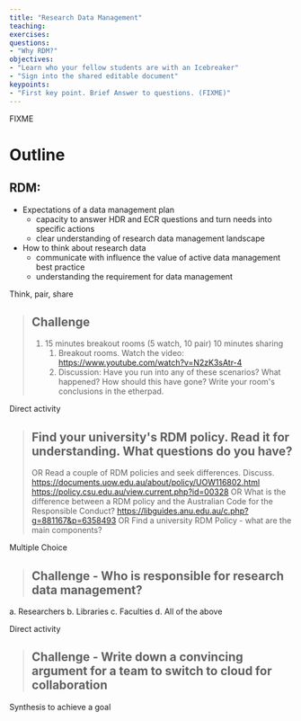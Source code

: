 ```yaml
---
title: "Research Data Management"
teaching:
exercises:
questions:
- "Why RDM?"
objectives:
- "Learn who your fellow students are with an Icebreaker"
- "Sign into the shared editable document"
keypoints:
- "First key point. Brief Answer to questions. (FIXME)"
---
```

FIXME


# Outline


## RDM:
 * Expectations of a data management plan
    * capacity to answer HDR and ECR questions and turn needs into specific actions
    * clear understanding of research data management landscape
 * How to think about research data
    * communicate with influence the value of active data management best practice
    * understanding the requirement for data management

Think, pair, share

> ## Challenge
> 1. 15 minutes breakout rooms (5 watch, 10 pair) 10 minutes sharing
>    1. Breakout rooms. Watch the video: https://www.youtube.com/watch?v=N2zK3sAtr-4
>    1.  Discussion: Have you run into any of these scenarios? What happened? How should this have gone? Write your room's conclusions in the etherpad.

Direct activity

> ## Find your university's RDM policy. Read it for understanding. What questions do you have?
> OR Read a couple of RDM policies and seek differences. Discuss.
https://documents.uow.edu.au/about/policy/UOW116802.html
https://policy.csu.edu.au/view.current.php?id=00328
> OR What is the difference between a RDM policy and the Australian Code for the Responsible Conduct?
https://libguides.anu.edu.au/c.php?g=881167&p=6358493
> OR Find a university RDM Policy - what are the main components?


Multiple Choice

> ## Challenge - Who is responsible for research data management?

a. Researchers
b. Libraries
c. Faculties
d. All of the above

Direct activity

> ## Challenge - Write down a convincing argument for a team to switch to cloud for collaboration

Synthesis to achieve a goal
